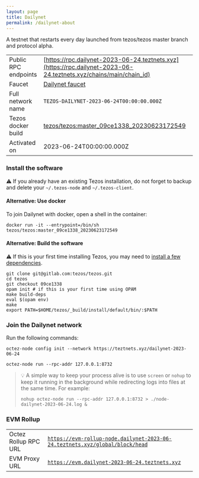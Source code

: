 ```yaml
---
layout: page
title: Dailynet
permalink: /dailynet-about
---
```


A testnet that restarts every day launched from tezos/tezos master branch and protocol alpha.

| | |
|-------|---------------------|
| Public RPC endpoints | [https://rpc.dailynet-2023-06-24.teztnets.xyz](https://rpc.dailynet-2023-06-24.teztnets.xyz/chains/main/chain_id)<br/> |
| Faucet | [Dailynet faucet](https://faucet.dailynet-2023-06-24.teztnets.xyz) |
| Full network name | `TEZOS-DAILYNET-2023-06-24T00:00:00.000Z` |
| Tezos docker build | [tezos/tezos:master_09ce1338_20230623172549](https://hub.docker.com/r/tezos/tezos/tags?page=1&ordering=last_updated&name=master_09ce1338_20230623172549) |
| Activated on | 2023-06-24T00:00:00.000Z |





### Install the software

⚠️  If you already have an existing Tezos installation, do not forget to backup and delete your `~/.tezos-node` and `~/.tezos-client`.



#### Alternative: Use docker

To join Dailynet with docker, open a shell in the container:

```
docker run -it --entrypoint=/bin/sh tezos/tezos:master_09ce1338_20230623172549
```

#### Alternative: Build the software

⚠️  If this is your first time installing Tezos, you may need to [install a few dependencies](https://tezos.gitlab.io/introduction/howtoget.html#setting-up-the-development-environment-from-scratch).

```
git clone git@gitlab.com:tezos/tezos.git
cd tezos
git checkout 09ce1338
opam init # if this is your first time using OPAM
make build-deps
eval $(opam env)
make
export PATH=$HOME/tezos/_build/install/default/bin/:$PATH
```

### Join the Dailynet network

Run the following commands:

```
octez-node config init --network https://teztnets.xyz/dailynet-2023-06-24

octez-node run --rpc-addr 127.0.0.1:8732
```

> 💡 A simple way to keep your process alive is to use `screen` or `nohup` to keep it running in the background while redirecting logs into files at the same time. For example:
>
> ```bash=13
> nohup octez-node run --rpc-addr 127.0.0.1:8732 > ./node-dailynet-2023-06-24.log &
> ```


### EVM Rollup

| | |
|-------|---------------------|
| Octez Rollup RPC URL | [`https://evm-rollup-node.dailynet-2023-06-24.teztnets.xyz/global/block/head`](https://evm-rollup-node.dailynet-2023-06-24.teztnets.xyz) |
| EVM Proxy URL | [`https://evm.dailynet-2023-06-24.teztnets.xyz`](https://evm.dailynet-2023-06-24.teztnets.xyz) |




